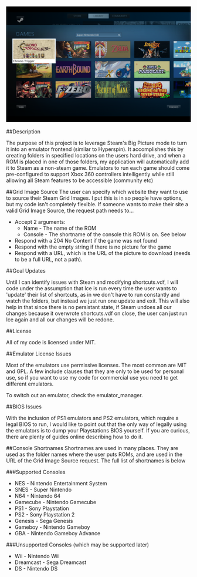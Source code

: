 ![Example of Ice](ice-example.png "Example")

##Description

The purpose of this project is to leverage Steam's Big Picture mode to turn it
into an emulator frontend (similar to Hyperspin). It accomplishes this by
creating folders in specified locations on the users hard drive, and when a ROM
is placed in one of those folders, my application will automatically add it to
Steam as a non-steam game. Emulators to run each game should come 
pre-configured to support Xbox 360 controllers intelligently while still 
allowing all Steam features to be accessible (community etc)

##Grid Image Source
The user can specify which website they want to use to source their Steam Grid
Images. I put this is in so people have options, but my code isn't completely
flexible. If someone wants to make their site a valid Grid Image Source, the
request path needs to...

- Accept 2 arguments:
  - Name - The name of the ROM
  - Console - The shortname of the console this ROM is on. See below
- Respond with a 204 No Content if the game was not found
- Respond with the empty string if there is no picture for the game
- Respond with a URL, which is the URL of the picture to download (needs to be
  a full URL, not a path).
  
##Goal Updates

Until I can identify issues with Steam and modifying shortcuts.vdf, I will code
under the assumption that Ice is run every time the user wants to 'update'
their list of shortcuts, as in we don't have to run constantly and watch the
folders, but instead we just run one update and exit. This will also help in
that since there is no persistant state, if Steam undoes all our changes
because it overwrote shortcuts.vdf on close, the user can just run Ice again
and all our changes will be redone.

##License

All of my code is licensed under MIT.

##Emulator License Issues

Most of the emulators use permissive licenses. The most common are MIT and GPL.
A few include clauses that they are only to be used for personal use, so if you
want to use my code for commercial use you need to get different emulators.

To switch out an emulator, check the emulator_manager.

##BIOS Issues

With the inclusion of PS1 emulators and PS2 emulators, which require a legal
BIOS to run, I would like to point out that the only way of legally using the
emulators is to dump your Playstations BIOS yourself. If you are curious, there
are plenty of guides online describing how to do it.

##Console Shortnames
Shortnames are used in many places. They are used as the folder names where the
user puts ROMs, and are used in the URL of the Grid Image Source request. The
full list of shortnames is below

###Supported Consoles

* NES - Nintendo Entertainment System
* SNES - Super Nintendo
* N64 - Nintendo 64
* Gamecube - Nintendo Gamecube
* PS1 - Sony Playstation
* PS2 - Sony Playstation 2
* Genesis - Sega Genesis
* Gameboy - Nintendo Gameboy
* GBA - Nintendo Gameboy Advance

###Unsupported Consoles (which may be supported later)

* Wii - Nintendo Wii
* Dreamcast - Sega Dreamcast
* DS - Nintendo DS
